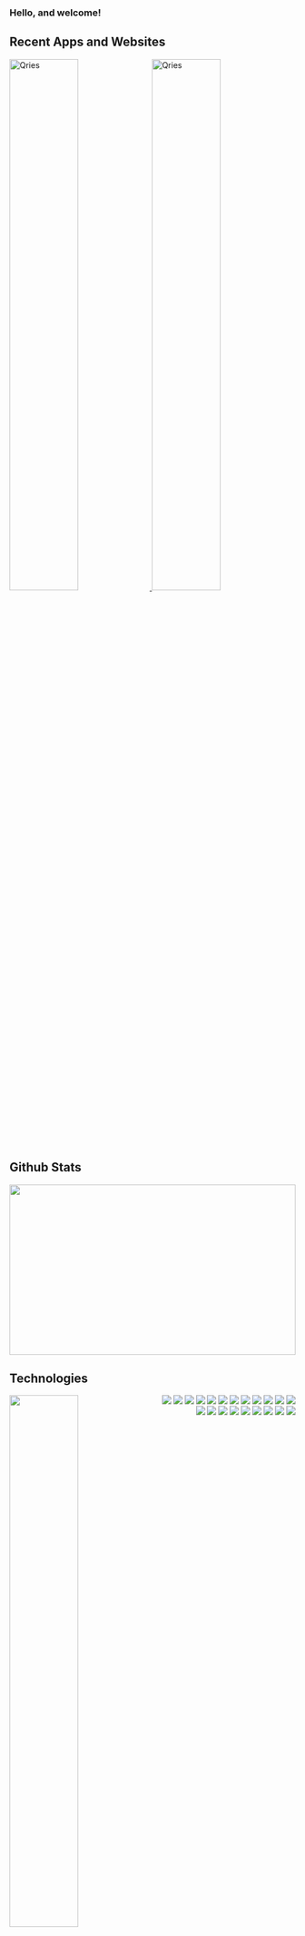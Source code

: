 ### Hello, and welcome!

<div markdown="1">
  <h2>Recent Apps and Websites</h2>
    <a  href="http://www.star-ships.info" target="_blank">
      <img alt="Qries" src="https://i.ibb.co/gzHHxTv/6069-E09-E-72-EB-40-CF-902-B-7-DAC1-DFBDABC-1-201-a.jpg" width="49%">
    </a>
  
  <a href="http://www.pycore.net" target="_blank">
    <img alt="Qries" src="https://i.ibb.co/6DNdPhQ/685-C75-C1-974-A-4-EB6-BFF8-02-B9-E174503-A-1-201-a.jpg" width="49%">
  </a>
  
  
 <h2>Github Stats</h2>
   <img width="100%" height="300px" src="https://github-readme-stats.vercel.app/api?username=CDidier80&show_icons=true&theme=react" />

</div>

<div>
  
  <h2>Technologies</h2>
  
  <div align="left">
    <img width="49%" align="left" src="https://github-readme-stats.vercel.app/api/top-langs/?username=CDidier80&layout=compact&theme=react" />
  </div>
  
 <div width="49%" align="right">
  <img src="https://img.shields.io/badge/-HTML5-E34F26?style=plastic-square&logo=html5&logoColor=white" />
  <img src="https://img.shields.io/badge/-CSS3-1572B6?style=flat-square&logo=css3" />
  <img src="https://img.shields.io/badge/-JavaScript-black?style=flat-square&logo=javascript" />
  <img src="https://img.shields.io/badge/-ReactJS-black?style=flat-square&logo=react" />
  <img src="https://img.shields.io/badge/-NodeJS-black?style=flat-square&logo=Node.js" />
  <img src="https://img.shields.io/badge/-ExpressJS-yellow?style=flat-square&logo=express" />
  <img src="https://img.shields.io/badge/-Python3-black?style=flat-square&logo=Python" />
  <img src="https://img.shields.io/badge/-PyCharm-green?style=flat-square&logo=pycharm" />
  <img src="https://img.shields.io/badge/-Django-darkgreen?style=flat-square&logo=django" />
  <img src="https://img.shields.io/badge/-PyQt5-lightgreen?style=flat-square&logo=pyqt" />
  <img src="https://img.shields.io/badge/-PostgreSQL-336791?style=flat-square&logo=postgresql" />
  <img src="https://img.shields.io/badge/-MongoDB-black?style=flat-square&logo=mongodb" />
  <img src="https://img.shields.io/badge/Amazon%20AWS-232F3E?style=flat-square&logo=amazon-aws" />
  <img src="https://img.shields.io/badge/-Bootstrap-563D7C?style=flat-square&logo=bootstrap" />
  <img src="https://img.shields.io/badge/-MaterialUI-blue?style=flat-square&logo=materialui" />
  <img src="https://img.shields.io/badge/-Insomnia-purple?style=flat-square&logo=insomnia" />
  <img src="https://img.shields.io/badge/-Git-black?style=flat-square&logo=git" />
  <img src="https://img.shields.io/badge/-GitHub-181717?style=flat-square&logo=github" />
  <img src="https://img.shields.io/badge/-VS_Code-007ACC?style=flat-square&logo=visual-studio-code" />
  <img src="https://img.shields.io/badge/-Slack-4A154B?style=flat-square&logo=slack" />
  <img src="https://img.shields.io/badge/-Zoom-black?style=flat-square&logo=zoom" />
</div>
</div>

<br />


<!--
**CDidier80/CDidier80** is a ✨ _special_ ✨ repository because its `README.md` (this file) appears on your GitHub profile.

Here are some ideas to get you started:

- 🔭 I’m currently working on ...
- 🌱 I’m currently learning ...
- 👯 I’m looking to collaborate on ...
- 🤔 I’m looking for help with ...
- 💬 Ask me about ...
- 📫 How to reach me: ...
- 😄 Pronouns: ...
- ⚡ Fun fact: ...
-->
